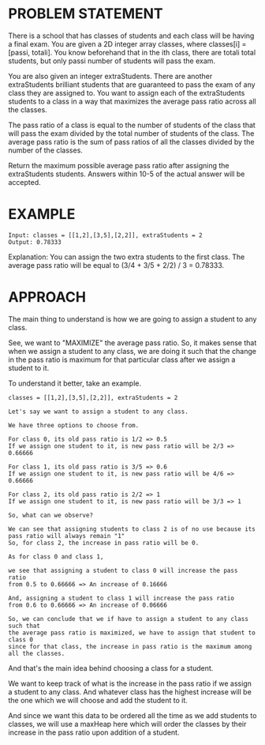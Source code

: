 # PROBLEM STATEMENT

There is a school that has classes of students and each class will be having a final exam. You are given a 2D integer array classes, where classes[i] = [passi, totali]. You know beforehand that in the ith class, there are totali total students, but only passi number of students will pass the exam.

You are also given an integer extraStudents. There are another extraStudents brilliant students that are guaranteed to pass the exam of any class they are assigned to. You want to assign each of the extraStudents students to a class in a way that maximizes the average pass ratio across all the classes.

The pass ratio of a class is equal to the number of students of the class that will pass the exam divided by the total number of students of the class. The average pass ratio is the sum of pass ratios of all the classes divided by the number of the classes.

Return the maximum possible average pass ratio after assigning the extraStudents students. Answers within 10-5 of the actual answer will be accepted.

# EXAMPLE

    Input: classes = [[1,2],[3,5],[2,2]], extraStudents = 2
    Output: 0.78333
    
Explanation: You can assign the two extra students to the first class. The average pass ratio will be equal to (3/4 + 3/5 + 2/2) / 3 = 0.78333.

# APPROACH

The main thing to understand is how we are going to assign a student to any class.

See, we want to "MAXIMIZE" the average pass ratio. So, it makes sense that when we assign a student to any class, we are doing it such that the change in the pass ratio is maximum for that particular class after we assign a student to it. 

To understand it better, take an example.

	classes = [[1,2],[3,5],[2,2]], extraStudents = 2
	
	Let's say we want to assign a student to any class.
	
	We have three options to choose from.
	
	For class 0, its old pass ratio is 1/2 => 0.5
    If we assign one student to it, is new pass ratio will be 2/3 => 0.66666
        
    For class 1, its old pass ratio is 3/5 => 0.6
    If we assign one student to it, is new pass ratio will be 4/6 => 0.66666
        
    For class 2, its old pass ratio is 2/2 => 1
    If we assign one student to it, is new pass ratio will be 3/3 => 1
	
	So, what can we observe?
	
	We can see that assigning students to class 2 is of no use because its pass ratio will always remain "1"
	So, for class 2, the increase in pass ratio will be 0.
	
	As for class 0 and class 1, 
	
	we see that assigning a student to class 0 will increase the pass ratio
	from 0.5 to 0.66666 => An increase of 0.16666
	
	And, assigning a student to class 1 will increase the pass ratio
	from 0.6 to 0.66666 => An increase of 0.06666
	
	So, we can conclude that we if have to assign a student to any class such that 
	the average pass ratio is maximized, we have to assign that student to class 0
	since for that class, the increase in pass ratio is the maximum among all the classes.
	
And that's the main idea behind choosing a class for a student.

We want to keep track of what is the increase in the pass ratio if we assign a student to any class.
And whatever class has the highest increase will be the one which we will choose and add the student to it.

And since we want this data to be ordered all the time as we add students to classes, we will use a maxHeap here which will order the classes by their increase in the pass ratio upon addition of a student.